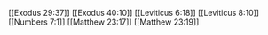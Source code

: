 [[Exodus 29:37]]
[[Exodus 40:10]]
[[Leviticus 6:18]]
[[Leviticus 8:10]]
[[Numbers 7:1]]
[[Matthew 23:17]]
[[Matthew 23:19]]
